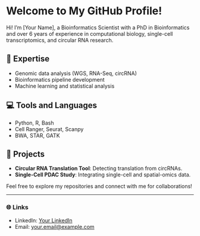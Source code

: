 # Welcome to My GitHub Profile!

Hi! I’m [Your Name], a Bioinformatics Scientist with a PhD in Bioinformatics and over 6 years of experience in computational biology, single-cell transcriptomics, and circular RNA research.

## 🔬 Expertise
- Genomic data analysis (WGS, RNA-Seq, circRNA)
- Bioinformatics pipeline development
- Machine learning and statistical analysis

## 💻 Tools and Languages
- Python, R, Bash
- Cell Ranger, Seurat, Scanpy
- BWA, STAR, GATK

## 🌟 Projects
- **Circular RNA Translation Tool**: Detecting translation from circRNAs.
- **Single-Cell PDAC Study**: Integrating single-cell and spatial-omics data.

Feel free to explore my repositories and connect with me for collaborations!

---

### 🌐 Links
- LinkedIn: [Your LinkedIn](https://linkedin.com/in/yourprofile)
- Email: your.email@example.com
